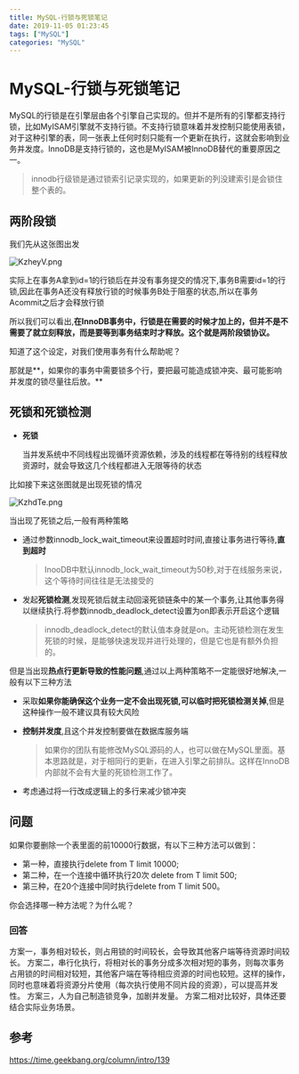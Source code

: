 ```yaml
---
title: MySQL-行锁与死锁笔记
date: 2019-11-05 01:23:45
tags: ["MySQL"]
categories: "MySQL"
---
```


# MySQL-行锁与死锁笔记

MySQL的行锁是在引擎层由各个引擎自己实现的。但并不是所有的引擎都支持行锁，比如MyISAM引擎就不支持行锁。不支持行锁意味着并发控制只能使用表锁，对于这种引擎的表，同一张表上任何时刻只能有一个更新在执行，这就会影响到业务并发度。InnoDB是支持行锁的，这也是MyISAM被InnoDB替代的重要原因之一。

> innodb行级锁是通过锁索引记录实现的，如果更新的列没建索引是会锁住整个表的。

## 两阶段锁

我们先从这张图出发

![KzheyV.png](https://s2.ax1x.com/2019/11/05/KzheyV.png)

实际上在事务A拿到id=1的行锁后在并没有事务提交的情况下,事务B需要id=1的行锁,因此在事务A还没有释放行锁的时候事务B处于阻塞的状态,所以在事务Acommit之后才会释放行锁

所以我们可以看出,**在InnoDB事务中，行锁是在需要的时候才加上的，但并不是不需要了就立刻释放，而是要等到事务结束时才释放。这个就是两阶段锁协议。**

知道了这个设定，对我们使用事务有什么帮助呢？

那就是**，如果你的事务中需要锁多个行，要把最可能造成锁冲突、最可能影响并发度的锁尽量往后放。**

## 死锁和死锁检测

- **死锁**

  当并发系统中不同线程出现循环资源依赖，涉及的线程都在等待别的线程释放资源时，就会导致这几个线程都进入无限等待的状态

比如接下来这张图就是出现死锁的情况

![KzhdTe.png](https://s2.ax1x.com/2019/11/05/KzhdTe.png)

当出现了死锁之后,一般有两种策略

- 通过参数innodb_lock_wait_timeout来设置超时时间,直接让事务进行等待,**直到超时**

  > InooDB中默认innodb_lock_wait_timeout为50秒,对于在线服务来说，这个等待时间往往是无法接受的

- 发起**死锁检测**,发现死锁后就主动回滚死锁链条中的某一个事务,让其他事务得以继续执行.将参数innodb_deadlock_detect设置为on即表示开启这个逻辑

  > innodb_deadlock_detect的默认值本身就是on。主动死锁检测在发生死锁的时候，是能够快速发现并进行处理的，但是它也是有额外负担的。

但是当出现**热点行更新导致的性能问题**,通过以上两种策略不一定能很好地解决,一般有以下三种方法

- 采取**如果你能确保这个业务一定不会出现死锁,可以临时把死锁检测关掉**,但是这种操作一般不建议具有较大风险

- **控制并发度**,且这个并发控制要做在数据库服务端

  > 如果你的团队有能修改MySQL源码的人，也可以做在MySQL里面。基本思路就是，对于相同行的更新，在进入引擎之前排队。这样在InnoDB内部就不会有大量的死锁检测工作了。

- 考虑通过将一行改成逻辑上的多行来减少锁冲突

## 问题

如果你要删除一个表里面的前10000行数据，有以下三种方法可以做到：

- 第一种，直接执行delete from T limit 10000;
- 第二种，在一个连接中循环执行20次 delete from T limit 500;
- 第三种，在20个连接中同时执行delete from T limit 500。

你会选择哪一种方法呢？为什么呢？

### 回答

方案一，事务相对较长，则占用锁的时间较长，会导致其他客户端等待资源时间较长。
方案二，串行化执行，将相对长的事务分成多次相对短的事务，则每次事务占用锁的时间相对较短，其他客户端在等待相应资源的时间也较短。这样的操作，同时也意味着将资源分片使用（每次执行使用不同片段的资源），可以提高并发性。
方案三，人为自己制造锁竞争，加剧并发量。
方案二相对比较好，具体还要结合实际业务场景。

## 参考

<https://time.geekbang.org/column/intro/139>